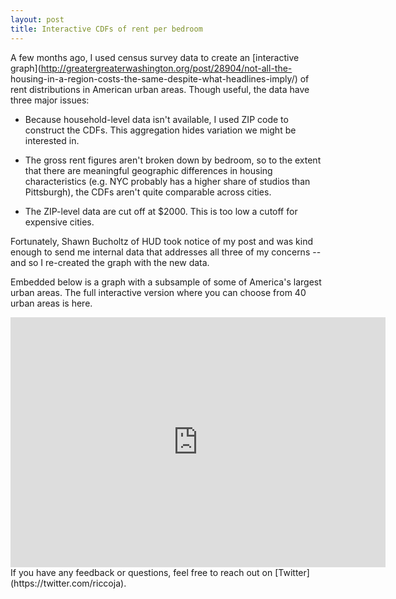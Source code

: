 ```yaml
--- 
layout: post 
title: Interactive CDFs of rent per bedroom 
---
```


A few months ago, I used census survey data to create an [interactive
graph](http://greatergreaterwashington.org/post/28904/not-all-the-
housing-in-a-region-costs-the-same-despite-what-headlines-imply/) of
rent distributions in American urban areas. Though useful, the data have
three major issues:

* Because household-level data isn't available, I used ZIP code to
construct the CDFs. This aggregation hides variation we might be
interested in.

* The gross rent figures aren't broken down by bedroom, so to the extent
that there are meaningful geographic differences in housing
characteristics (e.g. NYC probably has a higher share of studios than
Pittsburgh), the CDFs aren't quite comparable across cities.

* The ZIP-level data are cut off at $2000. This is too low a cutoff for
expensive cities.

Fortunately, Shawn Bucholtz of HUD took notice of my post and was kind
enough to send me internal data that addresses all three of my concerns
-- and so I re-created the graph with the new data.

Embedded below is a graph with a subsample of some of America's largest
urban areas. The full interactive version where you can choose from 40
urban areas is here.

<iframe
src="https://cdn.rawgit.com/johnricco/f11250fdb29725b4191f/raw/
c521156f95f9d375645a2883eba354f88c5accfd/cdf.html" width="600"
height="400" frameBorder="0"></iframe> If you have any feedback or
questions, feel free to reach out on
[Twitter](https://twitter.com/riccoja).